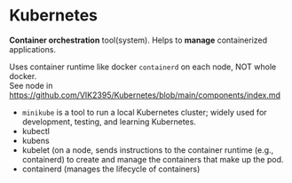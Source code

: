 # Kubernetes

**Container orchestration** tool(system). Helps to **manage** containerized applications.

Uses container runtime like docker `containerd` on each node, NOT whole docker.\
See node in https://github.com/VIK2395/Kubernetes/blob/main/components/index.md

- `minikube` is a tool to run a local Kubernetes cluster; widely used for development, testing, and learning Kubernetes.
- kubectl
- kubens
- kubelet (on a node, sends instructions to the container runtime (e.g., containerd) to create and manage the containers that make up the pod.
- containerd (manages the lifecycle of containers)
